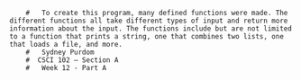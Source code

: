         #   To create this program, many defined functions were made. The different functions all take different types of input and return more information about the input. The functions include but are not limited to a function that prints a string, one that combines two lists, one that loads a file, and more.
        #   Sydney Purdom
        #  ​CSCI 102 – Section A
        #   Week 12 - Part A